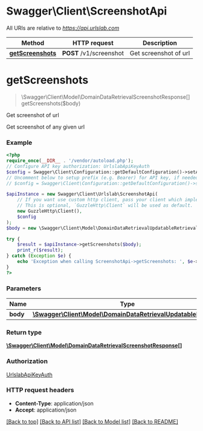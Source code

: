 # Swagger\Client\ScreenshotApi

All URIs are relative to *https://api.urlslab.com*

Method | HTTP request | Description
------------- | ------------- | -------------
[**getScreenshots**](ScreenshotApi.md#getscreenshots) | **POST** /v1/screenshot | Get screenshot of url

# **getScreenshots**
> \Swagger\Client\Model\DomainDataRetrievalScreenshotResponse[] getScreenshots($body)

Get screenshot of url

Get screenshot of any given url

### Example
```php
<?php
require_once(__DIR__ . '/vendor/autoload.php');
// Configure API key authorization: UrlslabApiKeyAuth
$config = Swagger\Client\Configuration::getDefaultConfiguration()->setApiKey('X-URLSLAB-KEY', 'YOUR_API_KEY');
// Uncomment below to setup prefix (e.g. Bearer) for API key, if needed
// $config = Swagger\Client\Configuration::getDefaultConfiguration()->setApiKeyPrefix('X-URLSLAB-KEY', 'Bearer');

$apiInstance = new Swagger\Client\Urlslab\ScreenshotApi(
    // If you want use custom http client, pass your client which implements `GuzzleHttp\ClientInterface`.
    // This is optional, `GuzzleHttp\Client` will be used as default.
    new GuzzleHttp\Client(),
    $config
);
$body = new \Swagger\Client\Model\DomainDataRetrievalUpdatableRetrieval(); // \Swagger\Client\Model\DomainDataRetrievalUpdatableRetrieval | 

try {
    $result = $apiInstance->getScreenshots($body);
    print_r($result);
} catch (Exception $e) {
    echo 'Exception when calling ScreenshotApi->getScreenshots: ', $e->getMessage(), PHP_EOL;
}
?>
```

### Parameters

Name | Type | Description  | Notes
------------- | ------------- | ------------- | -------------
 **body** | [**\Swagger\Client\Model\DomainDataRetrievalUpdatableRetrieval**](../Model/DomainDataRetrievalUpdatableRetrieval.md)|  | [optional]

### Return type

[**\Swagger\Client\Model\DomainDataRetrievalScreenshotResponse[]**](../Model/DomainDataRetrievalScreenshotResponse.md)

### Authorization

[UrlslabApiKeyAuth](../../README.md#UrlslabApiKeyAuth)

### HTTP request headers

 - **Content-Type**: application/json
 - **Accept**: application/json

[[Back to top]](#) [[Back to API list]](../../README.md#documentation-for-api-endpoints) [[Back to Model list]](../../README.md#documentation-for-models) [[Back to README]](../../README.md)

